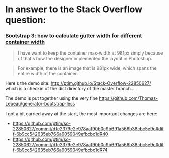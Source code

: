 
# In answer to the Stack Overflow question:
### [Bootstrap 3: how to calculate gutter width for different container width](http://stackoverflow.com/questions/22850627/bootstrap-3-how-to-calculate-gutter-width-for-different-container-width?rq=1)


> I have want to keep the container max-width at 981px simply because of that's how the designer implemented the layout in Photoshop. 

> For example, there is an image that is 981px wide, which spans the entire width of the container.

Here's the demo site: http://ptim.github.io/Stack-Overflow-22850627/ which is a checkin of the dist directory of the master branch…

The demo is put together using the very fine https://github.com/Thomas-Lebeau/generator-bootstrap-less

I got a bit carried away at the start, the most important changes are here:

- https://github.com/ptim/so-22850627/commit/dfc2379e2e978aaf90b0c9b691a566b38cbc5e9c#diff-6b9cc542635eb766a9059049efbcbc1dR40
- https://github.com/ptim/so-22850627/commit/dfc2379e2e978aaf90b0c9b691a566b38cbc5e9c#diff-6b9cc542635eb766a9059049efbcbc1dR74

